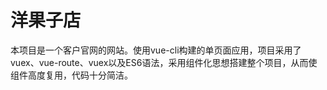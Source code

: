 # 洋果子店
本项目是一个客户官网的网站。使用vue-cli构建的单页面应用，项目采用了vuex、vue-route、vuex以及ES6语法，采用组件化思想搭建整个项目，从而使组件高度复用，代码十分简洁。